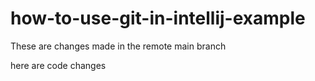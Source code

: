 # how-to-use-git-in-intellij-example
These are changes made in the remote main branch

here are code changes 